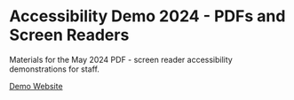 # Accessibility Demo 2024 - PDFs and Screen Readers

Materials for the May 2024 PDF - screen reader accessibility demonstrations for staff.

[Demo Website](https://cityssm.github.io/accessibility-demo-2024)
